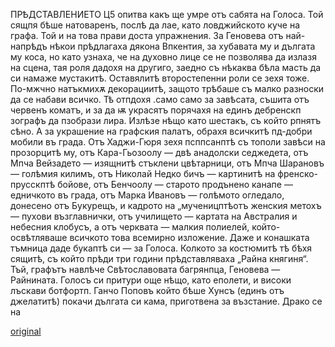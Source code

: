 ﻿ПРѢДСТАВЛЕНИЕТО	Ц5
опитва какъ ще умре отъ сабята на Голоса. Той сящпя бѣше натоваренъ, послѣ да лае, като ловджийското куче на графа. Той и на това прави доста упражнения. За Геновева отъ най-напрѣдъ нѣкои прѣдлагаха дякона Впкентия, за хубавата му и дългата му коса, но като узнаха, че на духовно лице се не позволява да излазя на сцена, тая роля дадохя на другиго, заедно съ нѣкаква бѣла масть да си намаже мустакитѣ. Оставялитѣ второстепенни роли се зехя тоже.
По-мжчно натъкмихѫ декорациитѣ, защото трѣбаше съ малко разноски да се набави всичко. Тѣ отпдохя .само само за завѣсата, съшита отъ червенъ коматъ, и за да ѭ украсятъ порячахя на единъ дебренскп зографъ да пзобрази лира. Излѣзе нѣщо като шестакъ, съ който рпнятъ сѣно. А за украшение на графския палатъ, обрахя всичкитѣ пд-добри мобили въ града. Отъ Хаджи-Гюря зехя псппсанптѣ съ тополи завѣси на прозорцитѣ му, отъ Кара-Гьозоолу — двѣ анадолски седжедета, отъ Мпча Вейзадето — изящнитѣ стъклени цвѣтарници, отъ Мпча Шарановъ — голѣмия килимъ, отъ Николай Недко бичъ — картинитѣ на френско-прусскптѣ бойове, отъ Бенчоолу — старото продънено канапе — едничкото въ града, отъ Марка Ивановъ — голѣмото огледало, донесено отъ Букурещъ, и кадрото на „мученицптѣотъ женския метохъ — пухови възглавнички, отъ училището — картата на Австралия и небесния клобусъ, а отъ черквата — малкия полиелей, който- освѣтляваше всичкото това всемирно изложение. Даже и конашката тъмница даде букаптѣ си — за Голоса. Колкото за костюмитѣ тѣ бѣхя сящитѣ, съ който прѣди три години прѣдставляваха „Райна княгиня“. Тъй, графътъ навлѣче Свѣтославовата багрянпца, Геновева — Райнината. Голосъ си притури още нѣщо, като еполети, и високи лъскави ботфортп. Ганчо Поповъ който бѣше Хунсъ (единъ отъ джелатитѣ) покачи дългата си кама, приготвена за възстание. Драко се на

[original](images/134.jpg)